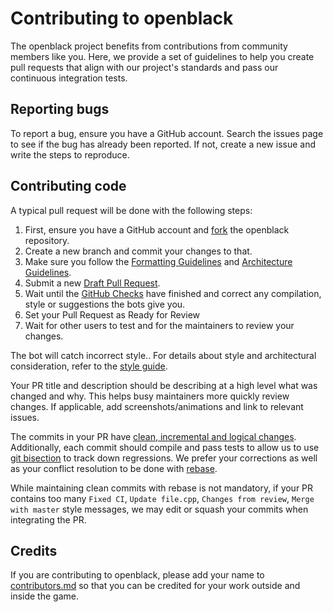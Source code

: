 # Contributing to openblack

The openblack project benefits from contributions from community members like you.
Here, we provide a set of guidelines to help you create pull requests that align with our project's standards and pass our continuous integration tests.

## Reporting bugs

To report a bug, ensure you have a GitHub account. Search the issues page to see if the bug has already been reported.
If not, create a new issue and write the steps to reproduce.


## Contributing code

A typical pull request will be done with the following steps:

1. First, ensure you have a GitHub account and [fork](https://help.github.com/articles/fork-a-repo/) the openblack repository.
2. Create a new branch and commit your changes to that.
3. Make sure you follow the [Formatting Guidelines](contributing-style.md#formatting-guidelines) and [Architecture Guidelines](contributing-style.md#architecture-guidelines).
4. Submit a new [Draft Pull Request](https://help.github.com/articles/using-pull-requests/).
5. Wait until the [GitHub Checks](https://docs.github.com/en/pull-requests/collaborating-with-pull-requests/collaborating-on-repositories-with-code-quality-features/about-status-checks) have finished and correct any compilation, style or suggestions the bots give you.
6. Set your Pull Request as Ready for Review
7. Wait for other users to test and for the maintainers to review your changes.

The bot will catch incorrect style.. For details about style and architectural consideration, refer to the [style guide](contributing-style.md).

Your PR title and description should be describing at a high level what was changed and why.
This helps busy maintainers more quickly review changes.
If applicable, add screenshots/animations and link to relevant issues.

The commits in your PR have [clean, incremental and logical changes](https://about.gitlab.com/blog/2018/06/07/keeping-git-commit-history-clean).
Additionally, each commit should compile and pass tests to allow us to use [git bisection](https://git-scm.com/docs/git-bisect) to track down regressions.
We prefer your corrections as well as your conflict resolution to be done with [rebase](https://docs.github.com/en/get-started/using-git/about-git-rebase).

While maintaining clean commits with rebase is not mandatory, if your PR contains too many `Fixed CI`, `Update file.cpp`, `Changes from review`, `Merge with master` style messages, we may edit or squash your commits when integrating the PR.

## Credits
If you are contributing to openblack, please add your name to [contributors.md](../contributors.md) so that you can be credited for your work outside and inside the game.

